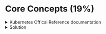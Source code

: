 # Core Concepts (19%)

<details>
  <summary>
    Kubernetes Offical Reference documentation
  </summary>
</details>

<details>
  <summary>
    Solution
  </summary>
</details>
